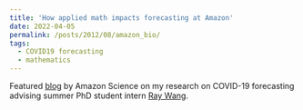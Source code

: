 ```yaml
---
title: 'How applied math impacts forecasting at Amazon'
date: 2022-04-05
permalink: /posts/2012/08/amazon_bio/
tags:
  - COVID19 forecasting
  - mathematics
---
```


Featured [blog](https://www.amazon.science/working-at-amazon/how-applied-math-impacts-forecasting-at-amazon) by Amazon Science on my research on COVID-19 forecasting advising summer PhD student intern [Ray Wang](https://rui1521.github.io/online-cv/).
